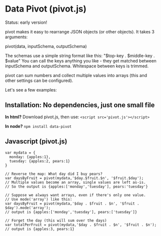 # Data Pivot (pivot.js)

Status: early version!

pivot makes it easy to rearrange JSON objects (or other objects).
It takes 3 arguments:

  pivot(data, inputSchema, outputSchema)

The schemas use a simple string format like this: "$top-key . $middle-key . $value"
You can call the keys anything you like - they get matched between inputSchema and outputSchema.
Whitespace between keys is trimmed.

pivot can sum numbers and collect multiple values into arrays (this and other settings can be configured).

Let's see a few examples:

## Installation: No dependencies, just one small file

**In html?** Download pivot.js, then use: `<script src='pivot.js'></script>`

**In node?** `npm install data-pivot`

## Javascript (pivot.js)

    var mydata = {
      monday: {apples:1},
      tuesday: {apples:2, pears:1}
    }

    // Reverse the map: What day did I buy pears?  
    var daysByFruit = pivot(mydata,'$day.$fruit.$n', '$fruit.$day');  
    // Multiple values become an array, single values are left as-is.
    // So the output is {apples:['monday','tuesday'], pears:'tuesday'}

    // Suppose we always want arrays, even if there's only one value.
    // Use mode('array') like this:
    var daysByFruit = pivot(mydata,'$day . $fruit . $n', '$fruit . $day').mode('array');  
    // output is {apples:['monday','tuesday'], pears:['tuesday']}

    // Forget the day (this will sum over the days)
    var totalPerFruit = pivot(mydata,'$day . $fruit . $n', '$fruit . $n');  
    // output is {apples:3, pears:1}
